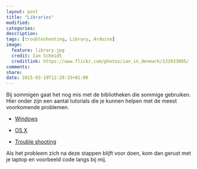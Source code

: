 ```yaml
---
layout: post
title: "Libraries"
modified:
categories: 
description:
tags: [troubleshooting, Library, Arduino]
image:
  feature: library.jpg
  credit: Ian Schmidt
  creditlink: https://www.flickr.com/photos/ian_in_denmark/132933095/
comments:
share:
date: 2015-03-19T12:29:33+01:00
---
```

Bij sommigen gaat het nog mis met de bibliotheken die sommige gebruiken. Hier onder zijn een aantal tutorials die je kunnen helpen met de meest voorkomende problemen.

* [Windows](https://learn.adafruit.com/adafruit-all-about-arduino-libraries-install-use/installing-a-library)

* [OS X](https://learn.adafruit.com/adafruit-all-about-arduino-libraries-install-use/installing-a-library-on-mac-osx) 

* [Trouble shooting](https://learn.adafruit.com/adafruit-all-about-arduino-libraries-install-use/common-library-problems)

Als het probleem zich na deze stappen blijft voor doen, kom dan gerust met je laptop en voorbeeld code langs bij mij. 